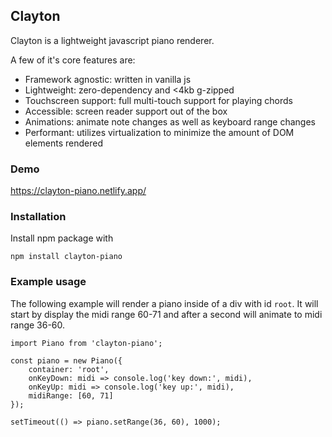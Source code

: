 ## Clayton
Clayton is a lightweight javascript piano renderer.

A few of it's core features are:
- Framework agnostic: written in vanilla js
- Lightweight: zero-dependency and <4kb g-zipped
- Touchscreen support: full multi-touch support for playing chords
- Accessible: screen reader support out of the box
- Animations: animate note changes as well as keyboard range changes
- Performant: utilizes virtualization to minimize the amount of DOM elements rendered

### Demo
https://clayton-piano.netlify.app/

### Installation
Install npm package with
```
npm install clayton-piano
```

### Example usage

The following example will render a piano inside of a div with id `root`. It will start by display the midi range 60-71 and after a second will animate to midi range 36-60.
```
import Piano from 'clayton-piano';

const piano = new Piano({
    container: 'root',
    onKeyDown: midi => console.log('key down:', midi),
    onKeyUp: midi => console.log('key up:', midi),
    midiRange: [60, 71]
});

setTimeout(() => piano.setRange(36, 60), 1000);
```
